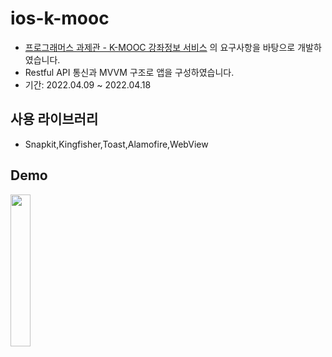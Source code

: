 # ios-k-mooc

- [프로그래머스 과제관 - K-MOOC 강좌정보 서비스](https://programmers.co.kr/skill_check_assignments/168) 의 요구사항을 바탕으로 개발하였습니다.
- Restful API 통신과 MVVM 구조로 앱을 구성하였습니다. 
- 기간: 2022.04.09 ~ 2022.04.18

## 사용 라이브러리 
- Snapkit,Kingfisher,Toast,Alamofire,WebView


## Demo 

<img src="https://user-images.githubusercontent.com/26668309/163747589-04302181-e6e1-4ccd-8090-9a334daf417d.gif" width= 25%>
